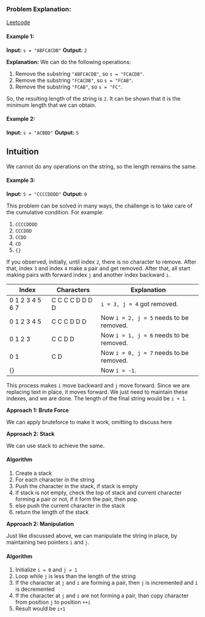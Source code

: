 ### Problem Explanation:
[Leetcode](https://leetcode.com/problems/minimum-string-length-after-removing-substrings/solutions/5882992/easy-solutionMimicPQ-with-explanation)

#### Example 1:
**Input:** `s = "ABFCACDB"`
**Output:** `2`

**Explanation:**
We can do the following operations:
1. Remove the substring `"ABFCACDB"`, so `s = "FCACDB"`.
2. Remove the substring `"FCACDB"`, so `s = "FCAB"`.
3. Remove the substring `"FCAB"`, so `s = "FC"`.

So, the resulting length of the string is `2`. It can be shown that it is the minimum length that we can obtain.

#### Example 2:
**Input:** `s = "ACBBD"`
**Output:** `5`

## Intuition
We cannot do any operations on the string, so the length remains the same.

#### Example 3:
**Input:** `S = "CCCCDDDD"`
**Output:** `0`

This problem can be solved in many ways, the challenge is to take care of the cumulative condition. For example:
1. `CCCCDDDD`
2. `CCCDDD`
3. `CCDD`
4. `CD`
5. `{}`

If you observed, initially, until index `2`, there is no character to remove. After that, index `3` and index `4` make a pair and get removed. After that, all start making pairs with forward index `j` and another index backward `i`.

| Index | Characters    | Explanation                                |
|-------|---------------|--------------------------------------------|
| 0 1 2 3 4 5 6 7 | C C C C D D D D | `i = 3, j = 4` got removed. |
| 0 1 2 3 4 5 | C C C D D D | Now `i = 2, j = 5` needs to be removed. |
| 0 1 2 3 | C C D D | Now `i = 1, j = 6` needs to be removed. |
| 0 1 | C D | Now `i = 0, j = 7` needs to be removed. |
| {} | | Now `i = -1`.|

This process makes `i` move backward and `j` move forward. Since we are replacing text in place, it moves forward. We just need to maintain these indexes, and we are done. The length of the final string would be `i + 1`.

**Approach 1: Brute Force**

We can apply bruteforce to make it work, omitting to discuss here

**Approach 2: Stack**

We can use stack to achieve the same. 
#### Algorithm 
1. Create a stack
2. For each character in the string
3. Push the character in the stack, if stack is empty
4. if stack is not empty, check the top of stack and current character forming a pair or not, if it form the pair, then pop. 
5. else push the current character in the stack
6. return the length of the stack

**Approach 2: Manipulation**

Just like discussed above, we can manipulate the string in place, by maintaining two pointers `i` and `j`.
#### Algorithm 
1. Initialize `i = 0` and `j = 1`
2. Loop while `j` is less than the length of the string
3. If the character at `j` and `i` are forming a pair, then `j` is incremented and `i` is decremented
4. If the character at `j` and `i` are not forming a pair, than copy character from position `j` to position `++i` 
5. Result would be `i+1`